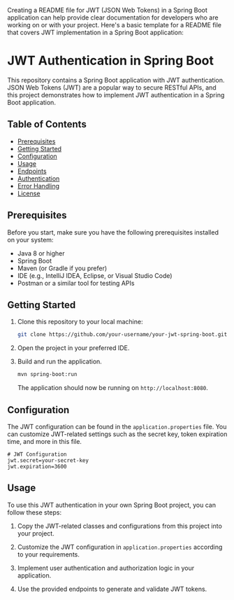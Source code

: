 Creating a README file for JWT (JSON Web Tokens) in a Spring Boot application can help provide clear documentation for developers who are working on or with your project. Here's a basic template for a README file that covers JWT implementation in a Spring Boot application:

# JWT Authentication in Spring Boot

This repository contains a Spring Boot application with JWT authentication. JSON Web Tokens (JWT) are a popular way to secure RESTful APIs, and this project demonstrates how to implement JWT authentication in a Spring Boot application.

## Table of Contents

- [Prerequisites](#prerequisites)
- [Getting Started](#getting-started)
- [Configuration](#configuration)
- [Usage](#usage)
- [Endpoints](#endpoints)
- [Authentication](#authentication)
- [Error Handling](#error-handling)
- [License](#license)

## Prerequisites

Before you start, make sure you have the following prerequisites installed on your system:

- Java 8 or higher
- Spring Boot
- Maven (or Gradle if you prefer)
- IDE (e.g., IntelliJ IDEA, Eclipse, or Visual Studio Code)
- Postman or a similar tool for testing APIs

## Getting Started

1. Clone this repository to your local machine:

   ```bash
   git clone https://github.com/your-username/your-jwt-spring-boot.git
   ```

2. Open the project in your preferred IDE.

3. Build and run the application.

   ```bash
   mvn spring-boot:run
   ```

   The application should now be running on `http://localhost:8080`.

## Configuration

The JWT configuration can be found in the `application.properties` file. You can customize JWT-related settings such as the secret key, token expiration time, and more in this file.

```properties
# JWT Configuration
jwt.secret=your-secret-key
jwt.expiration=3600
```

## Usage

To use this JWT authentication in your own Spring Boot project, you can follow these steps:

1. Copy the JWT-related classes and configurations from this project into your project.

2. Customize the JWT configuration in `application.properties` according to your requirements.

3. Implement user authentication and authorization logic in your application.

4. Use the provided endpoints to generate and validate JWT tokens.
